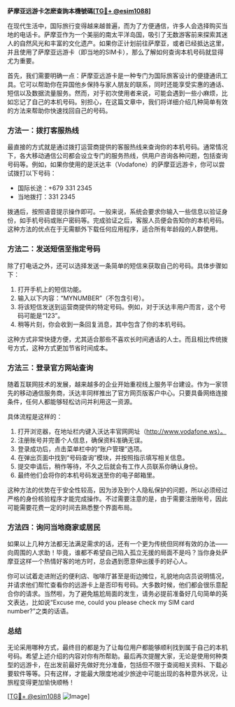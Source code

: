 **萨摩亚远游卡怎麽查詢本機號碼[[TG💪+ @esim1088](https://t.me/s/esim1088)]**

在现代生活中，国际旅行变得越来越普遍，而为了方便通信，许多人会选择购买当地的电话卡。萨摩亚作为一个美丽的南太平洋岛国，吸引了无数游客前来探索其迷人的自然风光和丰富的文化遗产。如果你正计划前往萨摩亚，或者已经抵达这里，并且使用了萨摩亚远游卡（即当地的SIM卡），那么了解如何查询本机号码就显得尤为重要。

首先，我们需要明确一点：萨摩亚远游卡是一种专门为国际旅客设计的便捷通讯工具。它可以帮助你在异国他乡保持与家人朋友的联系，同时还能享受实惠的通话、短信以及数据流量服务。然而，对于初次使用者来说，可能会遇到一些小麻烦，比如忘记了自己的本机号码。别担心，在这篇文章中，我们将详细介绍几种简单有效的方法来帮助你快速找回自己的号码。

### 方法一：拨打客服热线

最直接的方式就是通过拨打运营商提供的客服热线来查询你的本机号码。通常情况下，各大移动通信公司都会设立专门的服务热线，供用户咨询各种问题，包括查询号码等。例如，如果你使用的是沃达丰（Vodafone）的萨摩亚远游卡，你可以尝试拨打以下号码：

- 国际长途：+679 331 2345
- 当地拨打：331 2345

拨通后，按照语音提示操作即可。一般来说，系统会要求你输入一些信息以验证身份，如手机号码或账户密码等。完成验证之后，客服人员便会告知你的本机号码。这种方法的优点在于无需额外下载任何应用程序，适合所有年龄段的人群使用。

### 方法二：发送短信至指定号码

除了打电话之外，还可以选择发送一条简单的短信来获取自己的号码。具体步骤如下：

1. 打开手机上的短信功能。
2. 输入以下内容：“MYNUMBER”（不包含引号）。
3. 将该短信发送到运营商提供的特定号码。例如，对于沃达丰用户而言，这个号码可能是“123”。
4. 稍等片刻，你会收到一条回复消息，其中包含了你的本机号码。

这种方式非常快捷方便，尤其适合那些不喜欢长时间通话的人士。而且相比传统拨号方式，这种方式更加节省时间成本。

### 方法三：登录官方网站查询

随着互联网技术的发展，越来越多的企业开始重视线上服务平台建设。作为一家领先的移动通信服务商，沃达丰同样推出了官方网页版客户中心。只要具备网络连接条件，任何人都能够轻松访问并利用这一资源。

具体流程是这样的：
1. 打开浏览器，在地址栏内键入沃达丰官网网址（http://www.vodafone.ws）。
2. 注册账号并完善个人信息，确保资料准确无误。
3. 登录成功后，点击菜单栏中的“账户管理”选项。
4. 在弹出页面中找到“号码查询”模块，并按照指示填写相关信息。
5. 提交申请后，稍作等待，不久之后就会有工作人员联系你确认身份。
6. 最终他们会将你的本机号码发送至你的电子邮箱里。

这种方法的优势在于安全性较高，因为涉及到个人隐私保护的问题，所以必须经过严格的身份核验程序才能完成操作。不过需要注意的是，由于需要注册账号，因此可能需要花费一定的时间去熟悉整个界面布局。

### 方法四：询问当地商家或居民

如果以上几种方法都无法满足需求的话，还有一个更为传统但同样有效的办法——向周围的人求助！毕竟，谁都不希望自己陷入孤立无援的局面不是吗？当你身处萨摩亚这样一个热情好客的地方时，总会遇到愿意伸出援手的好心人。

你可以试着走进附近的便利店、咖啡厅甚至是街边摊位，礼貌地向店员说明情况，并请求他们帮忙查看你的远游卡上是否印有号码。大多数时候，他们都会很乐意配合你的请求。当然啦，为了避免尴尬局面的发生，请务必提前准备好几句简单的英文表达，比如说“Excuse me, could you please check my SIM card number?”之类的话语。

### 总结

无论采用哪种方式，最终目的都是为了让每位用户都能够顺利找到属于自己的本机号码。希望上述介绍的内容对你有所帮助。最后再次提醒大家，无论是使用何种类型的远游卡，在出发前最好先做好充分准备，包括但不限于查阅相关资料、下载必要软件等等。只有这样，才能最大限度地减少旅途中可能出现的各种意外状况，让旅程变得更加愉快顺畅！

[[TG💪+ @esim1088](https://t.me/s/esim1088) ![Image](https://i.postimg.cc/4NQfJmqS/Snipaste-2025-05-13-00-14-12.png)]